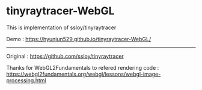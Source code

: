 # tinyraytracer-WebGL

This is implementation of ssloy/tinyraytracer

Demo : https://hyunjun529.github.io/tinyraytracer-WebGL/

---

Original : https://github.com/ssloy/tinyraytracer

Thanks for WebGL2Fundamentals to refered rendering code : https://webgl2fundamentals.org/webgl/lessons/webgl-image-processing.html